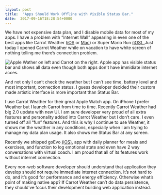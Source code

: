 ```yaml
---
layout: post
title:  "Apps Should Work Offline with Visible Status Bar."
date:  2017-09-16T18:28:54+0000
---
```


We have not expensive data plan, and I disable mobile data for most of my apps. I have a problem with “Internet Wall” appearing in even one of the best apps like Carrot Weather ([iOS][1] or [Mac][2]) or Super Mario Run [(iOS). ][3]Just today I opened Carrot Weather while on vacation to have white screen of nothing telling me there’s connection problem. 

![Apple Wather on left and Carrot on the right. Apple app has visible status bar and shows all data even though both apps don't have immidiate internet acces.][image-1]

And not only I can’t check the weather but I can’t see time, battery level and most important, connection status. I guess developer decided their custom made artistic interface is more important than Status Bar. 

I use Carrot Weather for their great Apple Watch app. On iPhone I prefer Weather but I launch Carrot from time to time. Recently Carrot Weather had big 2.0 update with new UI. I am sure developer very proud of all extra features and personality added into Carrot Weather but I don’t care. I even turned off all “fun” features. And this is why I continue to use Weather, it shows me the weather in any conditions, especially when I am trying to manage my data plan usage. It also shows me Status Bar at any screen.

Recently we shipped goEvo [(iOS),][4] app with daily planner for meals and exercises, and function to log emotional state and even have 2 way conversations with virtual coach. I am proud that all of its features work without internet connection. 

Every non-web software developer should understand that application they develop should not require immediate internet connection. It’s not hard to do, and it’s good for performance and energy efficiency. Otherwise what’s point of making native app? If Carrot Weather can’t do data persistence, they should’ve focus their development building web application instead.

[1]:	https://itunes.apple.com/gb/app/carrot-weather/id961390574?mt=8&uo=4&at=1010l4GJ
[2]:	https://itunes.apple.com/gb/app/carrot-weather/id961390574?mt=8&uo=4&at=1010l4GJ
[3]:	https://itunes.apple.com/gb/app/carrot-weather/id961390574?mt=8&uo=4&at=1010l4GJ
[4]:	https://itunes.apple.com/gb/app/goevo/id1204199991?mt=8&uo=4&at=1010l4GJ

[image-1]:	{{site.url}}/images/weather-vs-carrot.png "Apple Weather and Carrot Weather while offline"